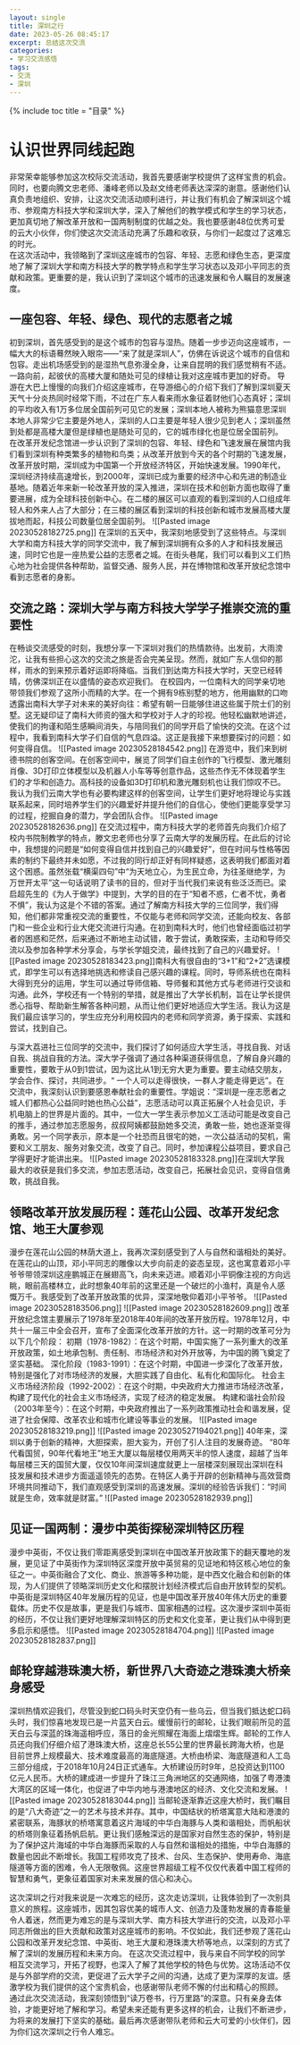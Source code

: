 ```yaml
---
layout: single
title: 深圳之行
date: 2023-05-26 08:45:17
excerpt: 总结这次交流
categories:
- 学习交流感悟
tags:
- 交流
- 深圳
---
```


{% include toc title = "目录" %}

# 认识世界同线起跑
非常荣幸能够参加这次校际交流活动，我首先要感谢学校提供了这样宝贵的机会。同时，也要向腾文忠老师、潘峰老师以及赵文绮老师表达深深的谢意。感谢他们认真负责地组织、安排，让这次交流活动顺利进行，并让我们有机会了解深圳这个城市、参观南方科技大学和深圳大学，深入了解他们的教学模式和学生的学习状态，更加真切地了解改革开放和一国两制制度的优越之处。我也要感谢48位优秀可爱的云大小伙伴，你们使这次交流活动充满了乐趣和收获，与你们一起度过了这难忘的时光。  
在这次活动中，我领略到了深圳这座城市的包容、年轻、志愿和绿色生态，更深度地了解了深圳大学和南方科技大学的教学特点和学生学习状态以及邓小平同志的贡献和政策。更重要的是，我认识到了深圳这个城市的迅速发展和令人瞩目的发展速度。

## 一座包容、年轻、绿色、现代的志愿者之城
初到深圳，首先感受到的是这个城市的包容与湿热。随着一步步迈向这座城市，一幅大大的标语蓦然映入眼帘——“来了就是深圳人”，仿佛在诉说这个城市的自信和包容。走出机场感受到的是湿热气息弥漫全身，让来自昆明的我们感觉稍有不适。一路向前，起彼伏的高楼大厦和随处可见的绿植让我对这座城市更加的好奇。
导游在大巴上慢慢的向我们介绍这座城市，在导游细心的介绍下我们了解到深圳夏天天气十分炎热同时经常下雨，不过在广东人看来雨水象征着财他们心态真好；深圳的平均收入有1万多位居全国前列可见它的发展；深圳本地人被称为熊猫意思深圳本地人非常少它主要是外地人，深圳的人口主要是年轻人很少见到老人；深圳虽然到处都是高楼大厦但是绿植也是随处可见的，它的城市绿化也是位居全国前列。
在改革开发纪念馆进一步认识到了深圳的包容、年轻、绿色和飞速发展在展馆内我们看到深圳有种类繁多的植物和鸟类；从改革开放到今天的各个时期的飞速发展，改革开放时期，深圳成为中国第一个开放经济特区，开始快速发展。1990年代，深圳经济持续高速增长，到2000年，深圳已成为重要的经济中心和先进的制造业基地。随着近年来新一轮改革开放的深入推进，深圳在技术和创新方面也取得了重要进展，成为全球科技创新中心。在二楼的展区可以直观的看到深圳的人口组成年轻人和外来人占了大部分；在三楼的展区看到深圳的科技创新和城市发展高楼大厦拔地而起，科技公司数量位居全国前列。
![[Pasted image 20230528182725.png]]
在深圳的五天中，我深刻地感受到了这些特点。与深圳大学和南方科技大学的同学交流中，我了解到深圳拥有众多的人才和科技发展迅速，同时它也是一座热爱公益的志愿者之城。在街头巷尾，我们可以看到义工们热心地为社会提供各种帮助，监督交通、服务人民，并在博物馆和改革开放纪念馆中看到志愿者的身影。


## 交流之路：深圳大学与南方科技大学学子推崇交流的重要性
在畅谈交流感受的时刻，我想分享一下深圳对我们的热情款待。出发前，大雨滂沱，让我有些担心这次的交流之旅是否会完美呈现。然而，就如广东人信仰的那样，雨水的到来预示着好运即将降临。当我们到达南方科技大学时，天空已经转晴，仿佛深圳正在以盛情的姿态欢迎我们。
在校园内，一位南科大的同学亲切地带领我们参观了这所小而精的大学。在一个拥有9栋别墅的地方，他用幽默的口吻透露出南科大学子对未来的美好向往：希望有朝一日能够住进这些属于院士们的别墅。这无疑印证了南科大师资的强大和学校对于人才的珍视。他轻松幽默地讲述，使我们的拘谨和陌生感瞬间消失，与陪同我们的同学开启了愉快的交流。在这个过程中，我看到南科大学子们自信的气息四溢。这正是我接下来想要探讨的问题：如何变得自信。
![[Pasted image 20230528184542.png]]
在游览中，我们来到树德书院的创客空间。在创客空间中，展览了同学们自主创作的飞行模型、激光雕刻肖像、3D打印立体模型以及机器人小车等等创意作品，这些杰作无不体现着学生们的才华和创造力。高科技的设备如3D打印机和激光雕刻机也让我们惊叹不已。我认为我们云南大学也有必要构建这样的创客空间，让学生们更好地将理论与实践联系起来，同时培养学生们的兴趣爱好并提升他们的自信心，使他们更能享受学习的过程，挖掘自身的潜力，学会团队合作。
![[Pasted image 20230528182636.png]]
在交流过程中，南方科技大学的老师首先向我们介绍了校内书院制教学的特点，滕文忠老师也分享了云南大学的发展历程。在此后的讨论中，我想提的问题是“如何变得自信并找到自己的兴趣爱好”，但在时间与性格等因素的制约下最终并未如愿，不过我的同行却正好有同样疑惑，这表明我们都面对着这个困惑。虽然张载“横渠四句”中“为天地立心，为生民立命，为往圣继绝学，为万世开太平”这一句话说明了读书的目的，但对于当代我们来说有些泛泛而已。梁启超先生的《为人于做学》中提到，大学的目的在于“知者不惑，仁者不忧，勇者不惧”，我认为这是个不错的答案。通过了解南方科技大学的三位同学，我们得知，他们都非常重视交流的重要性，不仅能与老师和同学交流，还能向校友、各部门和一些企业和行业大佬交流进行沟通。在初到南科大时，他们也曾经面临过初学者的困惑和茫然，后来通过不断地主动试错，敢于尝试，勇敢探索，主动和导师交流以及参加各种学术分享会，与学长学姐交流，最终找到了自己的兴趣爱好。
![[Pasted image 20230528183423.png]]南科大有很自由的“3+1”和“2+2”选课模式，即学生可以有选择地挑选和修读自己感兴趣的课程。同时，导师系统也在南科大得到充分的运用，学生可以通过导师信箱、导师餐和其他方式与老师进行交谈和沟通。此外，学校还有一个特别的举措，就是推出了大学长机制，旨在让学长提供悉心指导、帮助新生解答各种问题，从而让他们更好地适应大学生活。我认为这是我们最应该学习的，学生应充分利用校园内的老师和同学资源，勇于探索、实践和尝试，找到自己。

与深大荔进社三位同学的交流中，我们探讨了如何适应大学生活，寻找自我、对话自我、挑战自我的方法。深大学子强调了通过各种渠道获得信息，了解自身兴趣的重要性，要敢于从0到1尝试，因为这比从1到无穷大更为重要。要主动结交朋友，学会合作、探讨，共同进步。“ 一个人可以走得很快，一群人才能走得更远”。在交流中，我深刻认识到要感恩奉献社会的重要性。学姐说：“深圳是一座志愿者之城人们都热心公益同时她也热心公益”，志愿活动可以真正拓展个人社会见识，手机电脑上的世界是片面的。其中，一位大一学生表示参加义工活动可能是改变自己的推手，通过参加志愿服务，叔叔阿姨都鼓励她多交流，勇敢一些，她也逐渐变得勇敢。另一个同学表示，原本是一个社恐而且很宅的她，一次公益活动的契机，需要和义工朋友、服务对象交流，改变了自己。同时，参加课程公益项目，要求自己学得更好才能讲出来。
![[Pasted image 20230528183328.png]]在深圳大学我最大的收获是我们多交流，参加志愿活动，改变自己，拓展社会见识，变得自信勇敢，挑战自我。
## 领略改革开放发展历程：莲花山公园、改革开发纪念馆、地王大厦参观

漫步在莲花山公园的林荫大道上，我再次深刻感受到了人与自然和谐相处的美好。在莲花山的山顶，邓小平同志的雕像以大步向前走的姿态呈现，这也寓意着邓小平爷爷带领深圳这座鹏城正在展翅高飞，向未来迈进。顺着邓小平铜像注视的方向远眺，眼前高楼林立，此时想象40年前的这里还是一个破烂的小渔村，真是令人感慨万千。我感受到了改革开放政策的优异，深深地敬仰着邓小平爷爷。
![[Pasted image 20230528183506.png]]
![[Pasted image 20230528182609.png]]
改革开放纪念馆主要展示了1978年至2018年40年间的改革开放历程。1978年12月，中共十一届三中全会召开，宣布了全面深化改革开放的方针。这一时期的改革可分为以下几个阶段：
初期（1978-1982）：在这个时期，中国实施了一系列重大的改革开放政策，如土地承包制、责任制、市场经济和对外开放等，为中国的腾飞奠定了坚实基础。
深化阶段（1983-1991）：在这个时期，中国进一步深化了改革开放，特别是强化了对市场经济的发展，大胆实践了自由化、私有化和国际化。
社会主义市场经济阶段（1992-2002）：在这个时期，中央政府大力推进市场经济改革，构建了现代化的社会主义市场经济，实现了经济的稳定发展。
构建和谐社会阶段（2003年至今）：在这个时期，中央政府推出了一系列政策推动社会和谐发展，促进了社会保障、改革农业和城市化建设等事业的发展。
![[Pasted image 20230528183219.png]]
![[Pasted image 20230527194021.png]]
40年来，深圳以勇于创新的精神，大胆探索，胆大妄为，开创了引人注目的发展奇迹。
“80年代看国贸，90年代看地王”地王大厦以每层楼仅用两天半的惊人速度，超越了当年每层楼三天的国贸大厦，仅仅10年间深圳速度就更上一层楼深刻展现出深圳在科技发展和技术进步方面遥遥领先的态势。在特区人勇于开辟的创新精神与高效营商环境共同推动下，我们直观感受到深圳的高速发展。深圳的经验告诉我们：“时间就是生命，效率就是财富。”
![[Pasted image 20230528182939.png]]


## 见证一国两制：漫步中英街探秘深圳特区历程
漫步中英街，不仅让我们零距离感受到深圳在中国改革开放政策下的翻天覆地的发展，更见证了中英街作为深圳特区深度开放中英贸易的见证地和特区核心地位的象征之一。中英街融合了文化、商业、旅游等多种功能，是中西文化融合和创新的体现，为人们提供了领略深圳历史文化和摆脱计划经济模式后自由开放转型的契机。
中英街是深圳特区40年发展历程的见证，也是中国改革开放40年伟大历史的重要载体。历史不仅是故事，更是我们与城市、国家相遇的过程。这次漫步深圳中英街的经历，不仅让我们更好地理解深圳特区的历史和文化变革，更让我们从中得到更多启示和感悟。
![[Pasted image 20230528184704.png]]
![[Pasted image 20230528182837.png]]
## 邮轮穿越港珠澳大桥，新世界八大奇迹之港珠澳大桥亲身感受
深圳热情欢迎我们，尽管没到蛇口码头时天空仍有一些乌云，但当我们抵达蛇口码头时，我们惊喜地发现已是一片蓝天白云。缓慢前行的邮轮，让我们眼前所见的蓝天白云与深蓝的珠海遥相呼应，落日的金光照耀在海面上熠熠生辉。邮轮的工作人员还向我们仔细介绍了港珠澳大桥，这座总长55公里的世界最长跨海大桥，也是目前世界上规模最大、技术难度最高的海底隧道。大桥由桥梁、海底隧道和人工岛三部分组成，于2018年10月24日正式通车。大桥建设历时9年，总投资达到1100亿元人民币。大桥的建成进一步提升了珠江三角洲地区的交通网络，加强了粤港澳大湾区的区域一体化，也促进了中华内地与港澳地区的经济、文化交流和发展。
![[Pasted image 20230528183044.png]]
当邮轮逐渐靠近这座大桥时，我们瞩目的是“八大奇迹”之一的艺术与技术并存。其中，中国结状的桥塔寓意大陆和港澳的紧密联系，海豚状的桥塔寓意着这片海域的中华白海豚与人类和谐相处，而帆船状的桥塔则象征着扬帆启航。更让我们感触深远的是国家对自然生态的保护，特别是为了保护这片海域的中华白海豚而采取的人与自然和谐相处的措施，中华白海豚的数量也因此不断增长。我国工程师攻克了技术、台风、生态保护、使用寿命、海底隧道等方面的困难，令人无限敬佩。这座世界超级工程不仅仅代表着中国工程师的智慧和勇气，更象征着国家对未来发展的信心和决心。

这次深圳之行对我来说是一次难忘的经历，这次走访深圳，让我体验到了一次别具意义的旅程。这座城市，因其包容优美的城市人文、创造力及蓬勃发展的青春能量令人着迷，然而更为难忘的是与深圳大学、南方科技大学进行的交流，以及邓小平同志所做出的巨大贡献和政策对这座城市的影响。不仅如此，我们还参观了莲花山公园和改革开发纪念馆、中英街、地王大厦和港珠澳大桥等地点，以深刻的方式了解了深圳的发展历程和未来方向。
在这次交流过程中，我与来自不同学校的同学相互交流学习，开拓了视野，也深入了解了其他学校的特色与优势。这场活动不仅是与外部学府的交流，更促进了云大学子之间的沟通，达成了更为深厚的友谊。感激学校为我们提供的这个宝贵机会，也感谢带队老师不懈的付出和精心的照顾。
通过此次交流活动，我深刻领悟到“读万卷书，行万里路”的深意。只有亲身去体验，才能更好地了解和学习。希望未来还能有更多这样的机会，让我们不断进步，为将来的发展打下坚实的基础。最后再次感谢带队老师和云大可爱的小伙伴们，因为你们这次深圳之行令人难忘。
